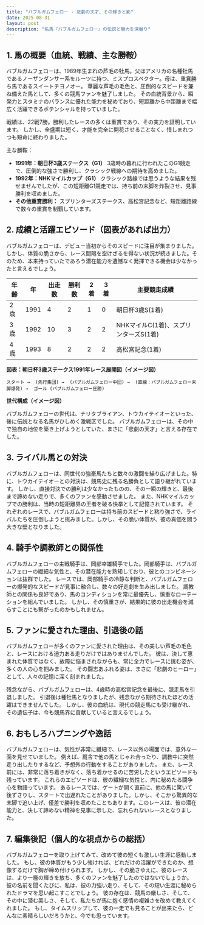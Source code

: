 ```yaml
---
title: "バブルガムフェロー - 悲劇の天才、その輝きと影"
date: 2025-08-31
layout: post
description: "名馬『バブルガムフェロー』の伝説と魅力を深堀り"
---
```


## 1. 馬の概要（血統、戦績、主な勝鞍）

バブルガムフェローは、1989年生まれの芦毛の牡馬。父はアメリカの名種牡馬であるノーザンダンサー系をルーツに持つ、ミスプロスペクター。母は、重賞勝ち馬であるスイートチヨノオー。  華麗な芦毛の毛色と、圧倒的なスピードを兼ね備えた馬として、多くの競馬ファンを魅了しました。  その血統背景から、瞬発力とスタミナのバランスに優れた能力を秘めており、短距離から中距離まで幅広く活躍できるポテンシャルを持っていました。

戦績は、22戦7勝。勝利したレースの多くは重賞であり、その実力を証明しています。  しかし、全盛期は短く、才能を完全に開花させることなく、惜しまれつつも短命に終わりました。

主な勝鞍：

* **1991年：朝日杯3歳ステークス（G1）**  3歳時の暮れに行われたこのG1競走で、圧倒的な強さで勝利し、クラシック戦線への期待を高めました。
* **1992年：NHKマイルカップ（G1）**  クラシック路線では思うような結果を残せませんでしたが、この短距離G1競走では、持ち前の末脚を炸裂させ、見事勝利を収めました。
* **その他重賞勝利：**  スプリンターズステークス、高松宮記念など、短距離路線で数々の重賞を制覇しています。


## 2. 成績と活躍エピソード（図表があれば出力）

バブルガムフェローは、デビュー当初からそのスピードに注目が集まりました。しかし、体質の脆さから、レース間隔を空けざるを得ない状況が続きました。そのため、本来持っていたであろう潜在能力を遺憾なく発揮できる機会は少なかったと言えるでしょう。

| 年齢 | 年 | 出走数 | 勝利数 | 2着 | 3着 | 主要競走成績 |
|---|---|---|---|---|---|---|
| 2歳 | 1991 | 4 | 2 | 1 | 0 | 朝日杯3歳S(1着) |
| 3歳 | 1992 | 10 | 3 | 2 | 2 | NHKマイルC(1着)、スプリンターズS(1着) |
| 4歳 | 1993 | 8 | 2 | 2 | 2 | 高松宮記念(1着) |

**図表：朝日杯3歳ステークス1991年レース展開図（イメージ図）**

```
スタート →  (先行集団) →  (バブルガムフェロー中団) →  (直線：バブルガムフェロー末脚爆発) →  ゴール (バブルガムフェロー圧勝)
```

**世代構成（イメージ図）**

バブルガムフェローの世代は、ナリタブライアン、トウカイテイオーといった、後に伝説となる名馬がひしめく激戦区でした。  バブルガムフェローは、その中で独自の地位を築き上げようとしていた、まさに「悲劇の天才」と言える存在でした。


## 3. ライバル馬との対決

バブルガムフェローは、同世代の強豪馬たちと数々の激闘を繰り広げました。特に、トウカイテイオーとの対決は、競馬史に残る名勝負として語り継がれています。  しかし、直接対決での勝利は少なかったものの、その一瞬の輝きと、最後まで諦めない走りで、多くのファンを感動させました。  また、NHKマイルカップでの勝利は、当時の短距離界の王者を破る快挙として記憶されています。  それぞれのレースで、バブルガムフェローは持ち前のスピードと粘り強さで、ライバルたちを圧倒しようと挑みました。しかし、その脆い体質が、彼の真価を問う大きな壁となりました。


## 4. 騎手や調教師との関係性

バブルガムフェローの主戦騎手は、岡部幸雄騎手でした。岡部騎手は、バブルガムフェローの繊細な気性と、その潜在能力を熟知しており、彼とのコンビネーションは抜群でした。  レースでは、岡部騎手の冷静な判断と、バブルガムフェローの爆発的なスピードが見事に融合し、数々の好走劇を生み出しました。  調教師との関係も良好であり、馬のコンディションを常に最優先し、慎重なローテーションを組んでいました。  しかし、その慎重さが、結果的に彼の出走機会を減らすことにも繋がったのかもしれません。


## 5. ファンに愛された理由、引退後の話

バブルガムフェローが多くのファンに愛された理由は、その美しい芦毛の毛色と、レースにおける迫力ある走りだけではありませんでした。  彼は、決して恵まれた体質ではなく、故障に悩まされながらも、常に全力でレースに挑む姿が、多くの人の心を掴みました。  その闘志あふれる姿は、まさに「悲劇のヒーロー」として、人々の記憶に深く刻まれました。

残念ながら、バブルガムフェローは、4歳時の高松宮記念を最後に、競走馬を引退しました。  引退後は種牡馬となりましたが、残念ながら期待されたほどの活躍はできませんでした。  しかし、彼の血統は、現代の競走馬にも受け継がれ、その遺伝子は、今も競馬界に貢献していると言えるでしょう。


## 6. おもしろハプニングや逸話

バブルガムフェローは、気性が非常に繊細で、レース以外の場面では、意外な一面を見せていました。  例えば、厩舎で他の馬とじゃれ合ったり、調教中に突然走り出したりするなど、予想外の行動をすることがありました。  また、レース前には、非常に落ち着きがなく、落ち着かせるのに苦労したというエピソードも残っています。  これらのエピソードは、彼の繊細な気性と、内に秘めたる闘争心を物語っています。  あるレースでは、ゲートが開く直前に、他の馬に驚いて後ずさりし、スタートで出遅れたことがありました。しかし、そこから驚異的な末脚で追い上げ、僅差で勝利を収めたこともあります。このレースは、彼の潜在能力と、決して諦めない精神を見事に示した、忘れられないレースとなりました。


## 7. 編集後記（個人的な視点からの総括）

バブルガムフェローを取り上げてみて、改めて彼の短くも激しい生涯に感動しました。  もし、彼の体質がもう少し強ければ、どれだけの活躍ができたのか、想像するだけで胸が締め付けられます。  しかし、その脆さゆえに、彼のレースは、より一層の輝きを放ち、多くのファンを魅了したのではないでしょうか。  彼の名前を聞くたびに、私は、彼の力強い走り、そして、その短い生涯に秘められたドラマを思い起こすことでしょう。  彼の存在は、競馬の厳しさ、そして、その中に潜む美しさ、そして、私たちが馬に抱く感情の複雑さを改めて教えてくれました。  もし、タイムスリップして、彼の一走でも見ることが出来たら、どんなに素晴らしいだろうかと、今でも思っています。
